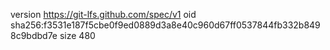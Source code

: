 version https://git-lfs.github.com/spec/v1
oid sha256:f3531e187f5cbe0f9ed0889d3a8e40c960d67ff0537844fb332b8498c9bdbd7e
size 480
